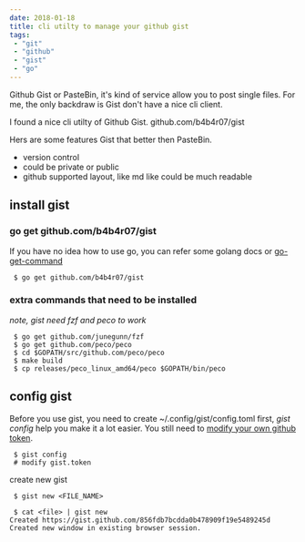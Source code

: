 ```yaml
---
date: 2018-01-18
title: cli utilty to manage your github gist
tags: 
 - "git"
 - "github"
 - "gist"
 - "go"
---
```


Github Gist or PasteBin, it's kind of service allow you to post single files.
For me, the only backdraw is Gist don't have a nice cli client.

I found a nice cli utilty of Github Gist. github.com/b4b4r07/gist


<!--more-->

Hers are some features Gist that better then PasteBin.

 * version control
 * could be private or public
 * github supported layout, like md like could be much readable

## install gist

### go get github.com/b4b4r07/gist
If you have no idea how to use go, you can refer some golang docs or [go-get-command](https://nanxiao.gitbooks.io/golang-101-hacks/content/posts/go-get-command.html)
```
 $ go get github.com/b4b4r07/gist
```

### extra commands that need to be installed

*note, gist need fzf and peco to work*

```
 $ go get github.com/junegunn/fzf
 $ go get github.com/peco/peco
 $ cd $GOPATH/src/github.com/peco/peco
 $ make build
 $ cp releases/peco_linux_amd64/peco $GOPATH/bin/peco
```
## config gist

Before you use gist, you need to create ~/.config/gist/config.toml first, *gist config* help you make it a lot easier.
You still need to [modify your own github token](https://github.com/settings/tokens).

```
 $ gist config
 # modify gist.token
```

create new gist

```
 $ gist new <FILE_NAME>

 $ cat <file> | gist new
Created https://gist.github.com/856fdb7bcdda0b478909f19e5489245d
Created new window in existing browser session.
```
